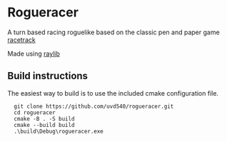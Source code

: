 # Rogueracer
A turn based racing roguelike based on the classic pen and paper game [racetrack](https://en.wikipedia.org/wiki/Racetrack_(game))

Made using [raylib](http://raylib.com)

## Build instructions
The easiest way to build is to use the included cmake configuration file.
```
  git clone https://github.com/uvd540/rogueracer.git
  cd rogueracer
  cmake -B . -S build
  cmake --build build
  .\build\Debug\rogueracer.exe
```
